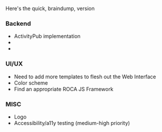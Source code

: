 Here's the quick, braindump, version

### Backend
- ActivityPub implementation
- 
- 

### UI/UX
- Need to add more templates to flesh out the Web Interface
- Color scheme
- Find an appropriate ROCA JS Framework

### MISC
- Logo 
- Accessibility/a11y testing (medium-high priority)
